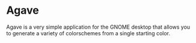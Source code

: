 # Agave

Agave is a very simple application for the GNOME desktop that allows you to generate a variety of colorschemes from a single starting color.
